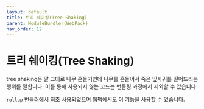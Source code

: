 ```yaml
---
layout: default
title: 트리 쉐이킹(Tree Shaking)
parent: ModuleBundler(WebPack)
nav_order: 12
---
```


# 트리 쉐이킹(Tree Shaking)

tree shaking은 말 그대로 나무 흔들기인데 나무를 흔들어서 죽은 잎사귀를 떨어뜨리는 행위를 말합니다. 이를 통해 사용되지 않는 코드는 번들링 과정에서 제외할 수 있습니다

`rollup` 번들러에서 최초 사용되었으며 웹팩에서도 이 기능을 사용할 수 있습니다.